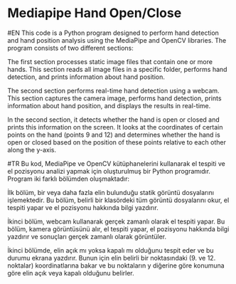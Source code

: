 # Mediapipe Hand Open/Close

#EN
This code is a Python program designed to perform hand detection and hand position analysis using the MediaPipe and OpenCV libraries. The program consists of two different sections:

The first section processes static image files that contain one or more hands. This section reads all image files in a specific folder, performs hand detection, and prints information about hand position.

The second section performs real-time hand detection using a webcam. This section captures the camera image, performs hand detection, prints information about hand position, and displays the results in real-time.

In the second section, it detects whether the hand is open or closed and prints this information on the screen. It looks at the coordinates of certain points on the hand (points 9 and 12) and determines whether the hand is open or closed based on the position of these points relative to each other along the y-axis.


#TR
Bu kod, MediaPipe ve OpenCV kütüphanelerini kullanarak el tespiti ve el pozisyonu analizi yapmak için oluşturulmuş bir Python programıdır. Program iki farklı bölümden oluşmaktadır:

İlk bölüm, bir veya daha fazla elin bulunduğu statik görüntü dosyalarını işlemektedir. Bu bölüm, belirli bir klasördeki tüm görüntü dosyalarını okur, el tespiti yapar ve el pozisyonu hakkında bilgi yazdırır.

İkinci bölüm, webcam kullanarak gerçek zamanlı olarak el tespiti yapar. Bu bölüm, kamera görüntüsünü alır, el tespiti yapar, el pozisyonu hakkında bilgi yazdırır ve sonuçları gerçek zamanlı olarak görüntüler.

İkinci bölümde, elin açık mı yoksa kapalı mı olduğunu tespit eder ve bu durumu ekrana yazdırır. Bunun için elin belirli bir noktasındaki (9. ve 12. noktalar) koordinatlarına bakar ve bu noktaların y diğerine göre konumuna göre elin açık veya kapalı olduğunu belirler.
